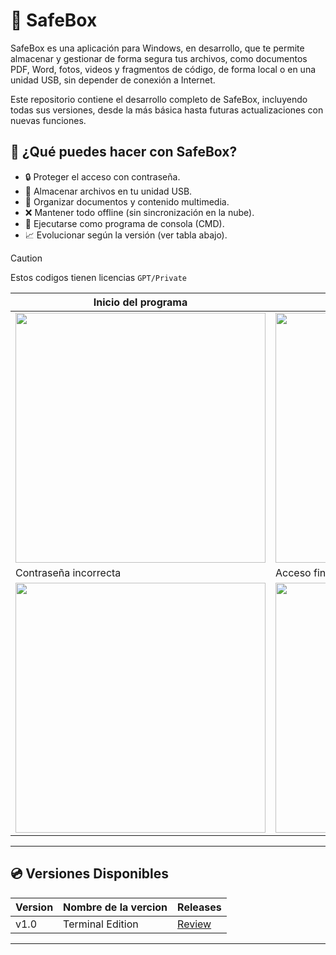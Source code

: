 # 🔐 SafeBox
SafeBox es una aplicación para Windows, en desarrollo, que te permite almacenar y gestionar de forma segura tus archivos, como documentos PDF, Word, fotos, videos y fragmentos de código, de forma local o en una unidad USB, sin depender de conexión a Internet.

Este repositorio contiene el desarrollo completo de SafeBox, incluyendo todas sus versiones, desde la más básica hasta futuras actualizaciones con nuevas funciones.

## 🧩 ¿Qué puedes hacer con SafeBox?
- 🔒 Proteger el acceso con contraseña.
- 💽 Almacenar archivos en tu unidad USB.
- 📂 Organizar documentos y contenido multimedia.
- ❌ Mantener todo offline (sin sincronización en la nube).
- 🧱 Ejecutarse como programa de consola (CMD).
- 📈 Evolucionar según la versión (ver tabla abajo).

>[!CAUTION]
>Estos codigos tienen licencias ``GPT/Private``
<p align="center">
  
| Inicio del programa | Ingreso a carpeta |
|---------------------|-------------------|
| <img src="Capturas/Screenshot_1.png" width="400"/> | <img src="Capturas/Screenshot_6.png" width="400"/> | 
 | Contraseña incorrecta | Acceso finalizado |
| <img src="Capturas/Screenshot_4.png" width="400"/> | <img src="Capturas/Screenshot_5.png" width="400"/> |

</p>

---

## 💿 Versiones Disponibles

| Version | Nombre de la vercion| Releases |
|-----------|-----------|-----------|
| v1.0    | Terminal Edition |[Review](https://github.com/RevayDev/SafeBox/releases/edit/1.0)|

---

